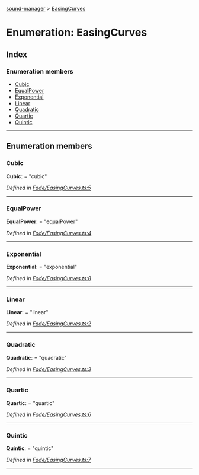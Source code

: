 [sound-manager](../README.md) > [EasingCurves](../enums/easingcurves.md)

# Enumeration: EasingCurves

## Index

### Enumeration members

* [Cubic](easingcurves.md#cubic)
* [EqualPower](easingcurves.md#equalpower)
* [Exponential](easingcurves.md#exponential)
* [Linear](easingcurves.md#linear)
* [Quadratic](easingcurves.md#quadratic)
* [Quartic](easingcurves.md#quartic)
* [Quintic](easingcurves.md#quintic)

---

## Enumeration members

<a id="cubic"></a>

###  Cubic

**Cubic**:  = "cubic"

*Defined in [Fade/EasingCurves.ts:5](https://github.com/furkleindustries/sound-manager/blob/087d8cb/src/Fade/EasingCurves.ts#L5)*

___
<a id="equalpower"></a>

###  EqualPower

**EqualPower**:  = "equalPower"

*Defined in [Fade/EasingCurves.ts:4](https://github.com/furkleindustries/sound-manager/blob/087d8cb/src/Fade/EasingCurves.ts#L4)*

___
<a id="exponential"></a>

###  Exponential

**Exponential**:  = "exponential"

*Defined in [Fade/EasingCurves.ts:8](https://github.com/furkleindustries/sound-manager/blob/087d8cb/src/Fade/EasingCurves.ts#L8)*

___
<a id="linear"></a>

###  Linear

**Linear**:  = "linear"

*Defined in [Fade/EasingCurves.ts:2](https://github.com/furkleindustries/sound-manager/blob/087d8cb/src/Fade/EasingCurves.ts#L2)*

___
<a id="quadratic"></a>

###  Quadratic

**Quadratic**:  = "quadratic"

*Defined in [Fade/EasingCurves.ts:3](https://github.com/furkleindustries/sound-manager/blob/087d8cb/src/Fade/EasingCurves.ts#L3)*

___
<a id="quartic"></a>

###  Quartic

**Quartic**:  = "quartic"

*Defined in [Fade/EasingCurves.ts:6](https://github.com/furkleindustries/sound-manager/blob/087d8cb/src/Fade/EasingCurves.ts#L6)*

___
<a id="quintic"></a>

###  Quintic

**Quintic**:  = "quintic"

*Defined in [Fade/EasingCurves.ts:7](https://github.com/furkleindustries/sound-manager/blob/087d8cb/src/Fade/EasingCurves.ts#L7)*

___

